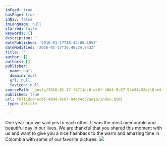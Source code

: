 ```yaml
---
inFeed: true
hasPage: true
inNav: false
inLanguage: null
starred: false
keywords: []
description: ''
datePublished: '2016-01-17T18:42:06.105Z'
dateModified: '2016-01-17T16:48:24.943Z'
title: ''
author: []
authors: []
publisher:
  name: null
  domain: null
  url: null
  favicon: null
sourcePath: _posts/2016-01-17-f6711dc0-ec6f-40d4-9c07-94e34c52ae18.md
published: true
url: f6711dc0-ec6f-40d4-9c07-94e34c52ae18/index.html
_type: Article

---
```

One year ago we said yes to each other. It was the most memorable and 
beautiful day in our lives. We are thankful that you shared this moment 
with us and want to give you a nice flashback to the warm and amazing 
time in Colombia with some of our favorite pictures. ![](https://the-grid-user-content.s3-us-west-2.amazonaws.com/bfe8b47d-ea2b-4dbe-a7b4-c42ee978f57c.jpg)